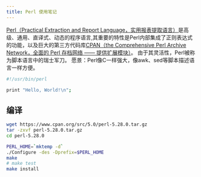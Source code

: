 ```yaml
---
title: Perl 使用笔记
---
```


[Perl（Practical Extraction and Report Language，实用报表提取语言）](https://zh.wikipedia.org/zh-cn/Perl)是高级、通用、直译式、动态的程序语言,其重要的特性是Perl内部集成了正则表达式的功能，以及巨大的第三方代码库[CPAN（the Comprehensive Perl Archive Network，全面的 Perl 存档网络 —— 提供扩展模块）](https://www.cpan.org/)。
由于其灵活性，Perl被称为脚本语言中的瑞士军刀。
愿景：Perl像C一样强大，像awk、sed等脚本描述语言一样方便。

```bash
#!/usr/bin/perl

print "Hello, World!\n";
```

<!-- more -->

## 编译

```bash
wget https://www.cpan.org/src/5.0/perl-5.28.0.tar.gz
tar -zxvf perl-5.28.0.tar.gz      
cd perl-5.28.0

PERL_HOME=`mktemp -d`
./Configure -des -Dprefix=$PERL_HOME
make
# make test
make install
```
